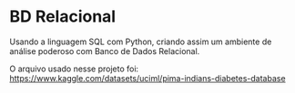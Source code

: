 # BD Relacional
 Usando a linguagem SQL com Python, criando assim um ambiente de análise poderoso com Banco de Dados Relacional.

O arquivo usado nesse projeto foi: https://www.kaggle.com/datasets/uciml/pima-indians-diabetes-database

